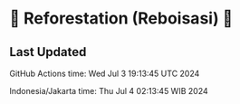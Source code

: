 
# 🌳 Reforestation (Reboisasi) 🌲

## Last Updated

GitHub Actions time: Wed Jul  3 19:13:45 UTC 2024

Indonesia/Jakarta time: Thu Jul  4 02:13:45 WIB 2024
